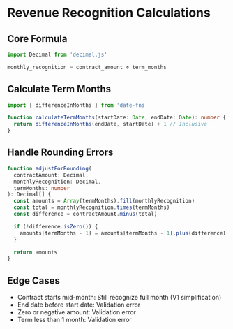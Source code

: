 # Revenue Recognition Calculations

## Core Formula

```typescript
import Decimal from 'decimal.js'

monthly_recognition = contract_amount ÷ term_months
```

## Calculate Term Months

```typescript
import { differenceInMonths } from 'date-fns'

function calculateTermMonths(startDate: Date, endDate: Date): number {
  return differenceInMonths(endDate, startDate) + 1 // Inclusive
}
```

## Handle Rounding Errors

```typescript
function adjustForRounding(
  contractAmount: Decimal,
  monthlyRecognition: Decimal,
  termMonths: number
): Decimal[] {
  const amounts = Array(termMonths).fill(monthlyRecognition)
  const total = monthlyRecognition.times(termMonths)
  const difference = contractAmount.minus(total)

  if (!difference.isZero()) {
    amounts[termMonths - 1] = amounts[termMonths - 1].plus(difference)
  }

  return amounts
}
```

## Edge Cases

- Contract starts mid-month: Still recognize full month (V1 simplification)
- End date before start date: Validation error
- Zero or negative amount: Validation error
- Term less than 1 month: Validation error
